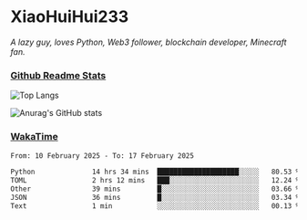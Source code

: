 # XiaoHuiHui233

*A lazy guy, loves Python, Web3 follower, blockchain developer, Minecraft fan.*

### [Github Readme Stats](https://github.com/anuraghazra/github-readme-stats)

![Top Langs](https://github-readme-stats.vercel.app/api/top-langs/?username=XiaoHuiHui233&layout=compact&theme=github_dark)

![Anurag's GitHub stats](https://github-readme-stats.vercel.app/api?username=XiaoHuiHui233&show_icons=true&theme=github_dark)

### [WakaTime](https://wakatime.com)

<!--START_SECTION:waka-->

```txt
From: 10 February 2025 - To: 17 February 2025

Python              14 hrs 34 mins  ████████████████████░░░░░   80.53 %
TOML                2 hrs 12 mins   ███░░░░░░░░░░░░░░░░░░░░░░   12.24 %
Other               39 mins         █░░░░░░░░░░░░░░░░░░░░░░░░   03.66 %
JSON                36 mins         █░░░░░░░░░░░░░░░░░░░░░░░░   03.34 %
Text                1 min           ░░░░░░░░░░░░░░░░░░░░░░░░░   00.13 %
```

<!--END_SECTION:waka-->
